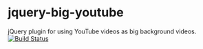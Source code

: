 # jquery-big-youtube
jQuery plugin for using YouTube videos as big background videos.
[![Build Status](https://travis-ci.org/tomtomau/jquery-big-youtube.svg?branch=master)](https://travis-ci.org/tomtomau/jquery-big-youtube)
